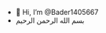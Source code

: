 - 👋 Hi, I’m @Bader1405667
- بسم الله الرحمن الرحيم
<!---
Bader1405667/Bader1405667 is a ✨ special ✨ repository because its `README.md` (this file) appears on your GitHub profile.
You can click the Preview link to take a look at your changes.
--->
